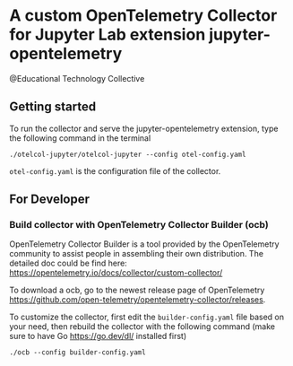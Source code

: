 # A custom OpenTelemetry Collector for Jupyter Lab extension jupyter-opentelemetry
@Educational Technology Collective

## Getting started
To run the collector and serve the jupyter-opentelemetry extension, type the following command in the terminal

```console
./otelcol-jupyter/otelcol-jupyter --config otel-config.yaml 
```
`otel-config.yaml` is the configuration file of the collector.

## For Developer
### Build collector with OpenTelemetry Collector Builder (ocb)
OpenTelemetry Collector Builder is a tool provided by the OpenTelemetry community to assist people in assembling their own distribution.
The detailed doc could be find here: https://opentelemetry.io/docs/collector/custom-collector/

To download a ocb, go to the newest release page of OpenTelemetry https://github.com/open-telemetry/opentelemetry-collector/releases.

To customize the collector, first edit the `builder-config.yaml` file based on your need, then rebuild the collector with the following command
(make sure to have Go https://go.dev/dl/ installed first)

```console
./ocb --config builder-config.yaml
```


